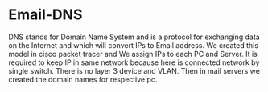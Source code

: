 # Email-DNS
DNS stands for Domain Name System and is a protocol for exchanging data on the Internet and  which will convert IPs to Email address.
We created this model in cisco packet tracer  and  We assign IPs to each PC and Server. It is required to keep IP in same network 
because here is connected network by single switch. There is no layer 3 device and VLAN. Then in mail servers we created the domain names for respective pc.
